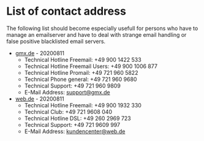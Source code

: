 # List of contact address

The following list should become especially usefull for persons who have to manage an emailserver and have to deal with strange email handling or false positive blacklisted email servers.

* [gmx.de](https://www.gmx.de) - 20200811
    * Technical Hotline Freemail: +49 900 1422 533
    * Technical Hotline Freemail Users: +49 900 1006 877
    * Technical Hotline Promail: +49 721 960 5822
    * Technical Phone general: +49 721 960 9680
    * Technical Support: +49 721 960 9809
    * E-Mail Address: support@gmx.de
* [web.de](https://www.web.de) - 20200811
    * Technical Hotline Freemail: +49 900 1932 330
    * Technical Club: +49 721 9608 040
    * Technical Hotline DSL: +49 260 2969 723
    * Technical Support: +49 721 9609 997
    * E-Mail Address: kundencenter@web.de
